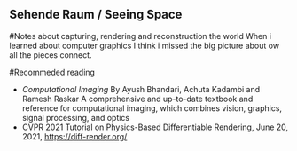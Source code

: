 ##  Sehende Raum / Seeing Space
#Notes about capturing, rendering and reconstruction the world
When i learned about computer graphics I think i missed the big picture about ow all the pieces connect. 

#Recommeded reading
* *Computational Imaging* By Ayush Bhandari, Achuta Kadambi and Ramesh Raskar
A comprehensive and up-to-date textbook and reference for computational imaging, which combines vision, graphics, signal processing, and optics
* CVPR 2021 Tutorial on Physics-Based Differentiable Rendering, June 20, 2021,  https://diff-render.org/
